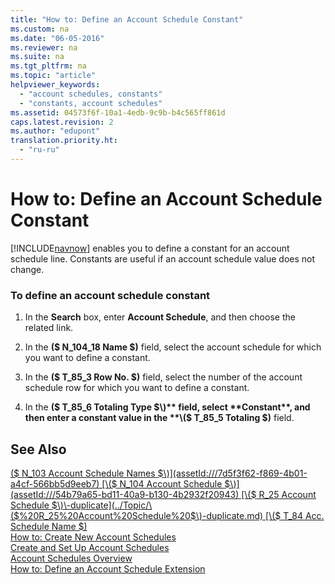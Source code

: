 ```yaml
---
title: "How to: Define an Account Schedule Constant"
ms.custom: na
ms.date: "06-05-2016"
ms.reviewer: na
ms.suite: na
ms.tgt_pltfrm: na
ms.topic: "article"
helpviewer_keywords: 
  - "account schedules, constants"
  - "constants, account schedules"
ms.assetid: 04573f6f-10a1-4edb-9c9b-b4c565ff861d
caps.latest.revision: 2
ms.author: "edupont"
translation.priority.ht: 
  - "ru-ru"
---
```

# How to: Define an Account Schedule Constant
[!INCLUDE[navnow](../../ApplicationDesign/includes/navnow_md.md)] enables you to define a constant for an account schedule line. Constants are useful if an account schedule value does not change.  
  
### To define an account schedule constant  
  
1.  In the **Search** box, enter **Account Schedule**, and then choose the related link.  
  
2.  In the **\($ N\_104\_18 Name $\)** field, select the account schedule for which you want to define a constant.  
  
3.  In the **\($ T\_85\_3 Row No. $\)** field, select the number of the account schedule row for which you want to define a constant.  
  
4.  In the **\($ T\_85\_6 Totaling Type $\)** field, select **Constant**, and then enter a constant value in the **\($ T\_85\_5 Totaling $\)** field.  
  
## See Also  
 [\($ N\_103 Account Schedule Names $\)](assetId:///7d5f3f62-f869-4b01-a4cf-566bb5d9eeb7)   
 [\($ N\_104 Account Schedule $\)](assetId:///54b79a65-bd11-40a9-b130-4b2932f20943)   
 [\($ R\_25 Account Schedule $\)\-duplicate](../Topic/\($%20R_25%20Account%20Schedule%20$\)-duplicate.md)   
 [\($ T\_84 Acc. Schedule Name $\)](assetId:///ac8560bd-fc36-4b36-aee6-25fa337de643)   
 [How to: Create New Account Schedules](../../BusinessIntelligence/how-to-create-new-account-schedules.md)   
 [Create and Set Up Account Schedules](../../BusinessIntelligence/create-and-set-up-account-schedules.md)   
 [Account Schedules Overview](../../LocalFunctionalityForMicrosoftDynamicsNav2016/Russia/account-schedules-overview.md)   
 [How to: Define an Account Schedule Extension](../../LocalFunctionalityForMicrosoftDynamicsNav2016/Russia/how-to-define-an-account-schedule-extension.md)